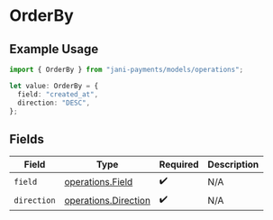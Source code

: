 # OrderBy

## Example Usage

```typescript
import { OrderBy } from "jani-payments/models/operations";

let value: OrderBy = {
  field: "created_at",
  direction: "DESC",
};
```

## Fields

| Field                                                        | Type                                                         | Required                                                     | Description                                                  |
| ------------------------------------------------------------ | ------------------------------------------------------------ | ------------------------------------------------------------ | ------------------------------------------------------------ |
| `field`                                                      | [operations.Field](../../models/operations/field.md)         | :heavy_check_mark:                                           | N/A                                                          |
| `direction`                                                  | [operations.Direction](../../models/operations/direction.md) | :heavy_check_mark:                                           | N/A                                                          |